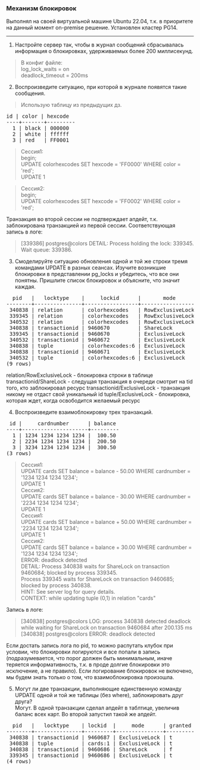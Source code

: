 ### Механизм блокировок
Выполнял на своей виртуальной машине Ubuntu 22.04, т.к. в приоритете на данный момент on-premise решение. Установлен кластер PG14.
___
1. Настройте сервер так, чтобы в журнал сообщений сбрасывалась информация о блокировках, удерживаемых более 200 миллисекунд. 
>В конфиг файле:  
>log_lock_waits = on  
>deadlock_timeout = 200ms

2. Воспроизведите ситуацию, при которой в журнале появятся такие сообщения.  
>Использую таблицу из предыдущих дз.  
<pre>
id | color | hexcode  
----+-------+---------  
  1 | black | 000000  
  2 | white | ffffff  
  3 | red   | FF0001  
</pre>  
>Сессия1:  
begin;  
UPDATE colorhexcodes SET hexcode = 'FF0000' WHERE color = 'red';  
UPDATE 1

>Сессия2:  
begin;  
UPDATE colorhexcodes SET hexcode = 'FF0002' WHERE color = 'red';  

Транзакция во второй сессии не подтверждает апдейт, т.к. заблокирована транзакцией из первой сессии. Соответствующая запись в логе:
>[339386] postgres@colors DETAIL:  Process holding the lock: 339345. Wait queue: 339386.  

3. Смоделируйте ситуацию обновления одной и той же строки тремя командами UPDATE в разных сеансах. Изучите возникшие блокировки в представлении pg_locks и убедитесь, что все они понятны. Пришлите список блокировок и объясните, что значит каждая.  
<pre>
  pid   |   locktype    |     lockid      |       mode       | granted
--------+---------------+-----------------+------------------+---------
 340838 | relation      | colorhexcodes   | RowExclusiveLock | t
 339345 | relation      | colorhexcodes   | RowExclusiveLock | t
 340532 | relation      | colorhexcodes   | RowExclusiveLock | t
 340838 | transactionid | 9460670         | ShareLock        | f
 339345 | transactionid | 9460670         | ExclusiveLock    | t
 340532 | transactionid | 9460672         | ExclusiveLock    | t
 340838 | tuple         | colorhexcodes:6 | ExclusiveLock    | t
 340838 | transactionid | 9460671         | ExclusiveLock    | t
 340532 | tuple         | colorhexcodes:6 | ExclusiveLock    | f
(9 rows)
</pre>

relation/RowExclusiveLock - блокировка строки в таблице
transactionid/ShareLock - следущая транзакция в очереди смотрит на tid того, кто заблокировал ресурс
transactionid/ExclusiveLock - транзакция никому не отдаст свой уникальный id
tuple/ExclusiveLock - блокировка, которая ждет, когда освободится желаемый ресурс

4. Воспроизведите взаимоблокировку трех транзакций. 

<pre>
 id |     cardnumber      | balance
----+---------------------+---------
  1 | 1234 1234 1234 1234 |  100.50
  2 | 2234 1234 1234 1234 |  200.50
  3 | 3234 1234 1234 1234 |  300.50
(3 rows)
</pre>
>Сессия1:  
UPDATE cards SET balance = balance - 50.00 WHERE cardnumber = '1234 1234 1234 1234';  
UPDATE 1  
Сессия2:  
UPDATE cards SET balance = balance - 30.00 WHERE cardnumber = '2234 1234 1234 1234';  
UPDATE 1  
Сессия1:  
UPDATE cards SET balance = balance + 50.00 WHERE cardnumber = '2234 1234 1234 1234';  
UPDATE 1  
Сессия2:  
UPDATE cards SET balance = balance + 30.00 WHERE cardnumber = '1234 1234 1234 1234';  
ERROR:  deadlock detected  
DETAIL:  Process 340838 waits for ShareLock on transaction 9460684; blocked by process 339345.  
Process 339345 waits for ShareLock on transaction 9460685; blocked by process 340838.  
HINT:  See server log for query details.  
CONTEXT:  while updating tuple (0,1) in relation "cards"  

Запись в логе:  
>[340838] postgres@colors LOG:  process 340838 detected deadlock while waiting for ShareLock on transaction 9460684 after 200.135 ms  
[340838] postgres@colors ERROR:  deadlock detected  

Если достать запись лога по pid, то можно распутать клубок при условии, что блокировки логируются и все попали в запись (подразумевается, что порог должен быть минимальным, иначе теряется информативность, т.к. в проде долгие блокировки это исключение, а не правило). Если логирование блокировок не включено, мы будем знать только о том, что взаимоблокировка произошла.

5. Могут ли две транзакции, выполняющие единственную команду UPDATE одной и той же таблицы (без where), заблокировать друг друга?  
Могут. В одной транзакции сделал апдейт в таблтице, увеличив баланс всех карт. Во второй запустил такой же апдейт. 
<pre>
  pid   |   locktype    | lockid  |     mode      | granted
--------+---------------+---------+---------------+---------
 340838 | transactionid | 9460687 | ExclusiveLock | t
 340838 | tuple         | cards:1 | ExclusiveLock | t
 340838 | transactionid | 9460686 | ShareLock     | f
 339345 | transactionid | 9460686 | ExclusiveLock | t
(4 rows)
</pre>
